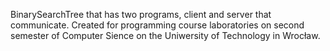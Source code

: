 BinarySearchTree that has two programs, client and server that communicate.
Created for programming course laboratories on second semester of Computer Sience on the Uniwersity of Technology in Wrocław.
